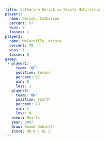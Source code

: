 ```yaml
---
title: Catherine Derick vs Krista McCarville
player1:                  
  name: Derick, Catherine 
  percent: 67             
  wins: 0                 
  losses: 1               
player2:                  
  name: McCarville, Krista
  percent: 78             
  wins: 1                 
  losses: 0               
games:
 - player1:          
     team: 'QC'      
     position: Second
     percent: 67     
     win: 0          
     loss: 1         
   player2:          
     team: 'ON'      
     position: Fourth
     percent: 78     
     win: 1          
     loss: 0         
   event: Hearts       
   year: 2007          
   draw: Round Robin(5)
   score: ON 9 - QC 8  
---
```

